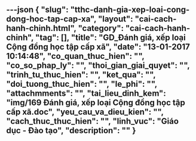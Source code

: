---json
{
    "slug": "tthc-danh-gia-xep-loai-cong-dong-hoc-tap-cap-xa",
    "layout": "cai-cach-hanh-chinh.html",
    "category": "cai-cach-hanh-chinh",
    "tag": [],
    "title": "GD_Đánh giá, xếp loại Cộng đồng học tập cấp xã",
    "date": "13-01-2017 10:14:48",
    "co_quan_thuc_hien": "",
    "co_so_phap_ly": "",
    "thoi_gian_giai_quyet": "",
    "trinh_tu_thuc_hien": "",
    "ket_qua": "",
    "doi_tuong_thuc_hien": "",
    "le_phi": "",
    "attachmments": "",
    "tai_lieu_dinh_kem": "img/169 Đánh giá, xếp loại Cộng đồng học tập cấp xã.doc",
    "yeu_cau_va_dieu_kien": "",
    "cach_thuc_thuc_hien": "",
    "linh_vuc": "Giáo dục - Đào tạo",
    "description": ""
}
---
